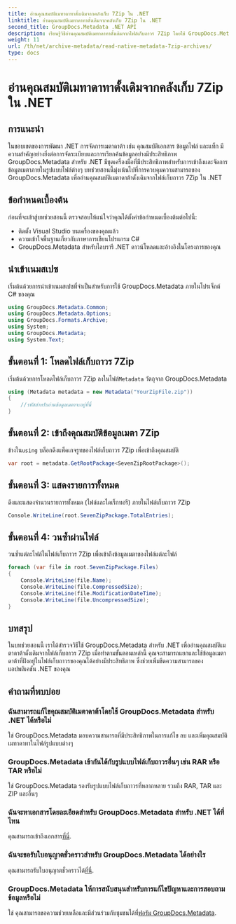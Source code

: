 ```yaml
---
title: อ่านคุณสมบัติเมทาดาทาดั้งเดิมจากคลังเก็บ 7Zip ใน .NET
linktitle: อ่านคุณสมบัติเมทาดาทาดั้งเดิมจากคลังเก็บ 7Zip ใน .NET
second_title: GroupDocs.Metadata .NET API
description: เรียนรู้วิธีอ่านคุณสมบัติเมทาดาทาดั้งเดิมจากไฟล์เก็บถาวร 7Zip โดยใช้ GroupDocs.Metadata สำหรับ .NET ปรับปรุงความสามารถในการจัดการข้อมูลของแอปพลิเคชัน .NET ของคุณ
weight: 11
url: /th/net/archive-metadata/read-native-metadata-7zip-archives/
type: docs
---
```

# อ่านคุณสมบัติเมทาดาทาดั้งเดิมจากคลังเก็บ 7Zip ใน .NET

## การแนะนำ
ในขอบเขตของการพัฒนา .NET การจัดการเมตาดาต้า เช่น คุณสมบัติเอกสาร ข้อมูลไฟล์ และแท็ก มีความสำคัญอย่างยิ่งต่อการจัดระเบียบและการเรียกค้นข้อมูลอย่างมีประสิทธิภาพ GroupDocs.Metadata สำหรับ .NET มีชุดเครื่องมือที่มีประสิทธิภาพสำหรับการเข้าถึงและจัดการข้อมูลเมตาภายในรูปแบบไฟล์ต่างๆ บทช่วยสอนนี้มุ่งเน้นไปที่การควบคุมความสามารถของ GroupDocs.Metadata เพื่ออ่านคุณสมบัติเมตาดาต้าดั้งเดิมจากไฟล์เก็บถาวร 7Zip ใน .NET 
## ข้อกำหนดเบื้องต้น
ก่อนที่จะเข้าสู่บทช่วยสอนนี้ ตรวจสอบให้แน่ใจว่าคุณได้ตั้งค่าข้อกำหนดเบื้องต้นต่อไปนี้:
- ติดตั้ง Visual Studio บนเครื่องของคุณแล้ว
- ความเข้าใจพื้นฐานเกี่ยวกับภาษาการเขียนโปรแกรม C#
- GroupDocs.Metadata สำหรับไลบรารี .NET ดาวน์โหลดและอ้างอิงในโครงการของคุณ

## นำเข้าเนมสเปซ
เริ่มต้นด้วยการนำเข้าเนมสเปซที่จำเป็นสำหรับการใช้ GroupDocs.Metadata ภายในโปรเจ็กต์ C# ของคุณ
```csharp
using GroupDocs.Metadata.Common;
using GroupDocs.Metadata.Options;
using GroupDocs.Formats.Archive;
using System;
using GroupDocs.Metadata;
using System.Text;
```
## ขั้นตอนที่ 1: โหลดไฟล์เก็บถาวร 7Zip
 เริ่มต้นด้วยการโหลดไฟล์เก็บถาวร 7Zip ลงในไฟล์`Metadata` วัตถุจาก GroupDocs.Metadata
```csharp
using (Metadata metadata = new Metadata("YourZipFile.zip"))
{
    //รหัสสำหรับอ่านข้อมูลเมตาจะอยู่ที่นี่
}
```
## ขั้นตอนที่ 2: เข้าถึงคุณสมบัติข้อมูลเมตา 7Zip
 ข้างใน`using` บล็อกดึงแพ็คเกจรูทของไฟล์เก็บถาวร 7Zip เพื่อเข้าถึงคุณสมบัติ
```csharp
var root = metadata.GetRootPackage<SevenZipRootPackage>();
```
## ขั้นตอนที่ 3: แสดงรายการทั้งหมด
ดึงและแสดงจำนวนรายการทั้งหมด (ไฟล์และไดเร็กทอรี) ภายในไฟล์เก็บถาวร 7Zip
```csharp
Console.WriteLine(root.SevenZipPackage.TotalEntries);
```
## ขั้นตอนที่ 4: วนซ้ำผ่านไฟล์
วนซ้ำแต่ละไฟล์ในไฟล์เก็บถาวร 7Zip เพื่อเข้าถึงข้อมูลเมตาของไฟล์แต่ละไฟล์
```csharp
foreach (var file in root.SevenZipPackage.Files)
{
    Console.WriteLine(file.Name);
    Console.WriteLine(file.CompressedSize);
    Console.WriteLine(file.ModificationDateTime);
    Console.WriteLine(file.UncompressedSize);
}
```

## บทสรุป
ในบทช่วยสอนนี้ เราได้สำรวจวิธีใช้ GroupDocs.Metadata สำหรับ .NET เพื่ออ่านคุณสมบัติเมตาดาต้าดั้งเดิมจากไฟล์เก็บถาวร 7Zip เมื่อทำตามขั้นตอนเหล่านี้ คุณจะสามารถแยกและใช้ข้อมูลเมตาดาต้าที่ฝังอยู่ในไฟล์เก็บถาวรของคุณได้อย่างมีประสิทธิภาพ ซึ่งช่วยเพิ่มขีดความสามารถของแอปพลิเคชัน .NET ของคุณ

## คำถามที่พบบ่อย
### ฉันสามารถแก้ไขคุณสมบัติเมตาดาต้าโดยใช้ GroupDocs.Metadata สำหรับ .NET ได้หรือไม่
ใช่ GroupDocs.Metadata มอบความสามารถที่มีประสิทธิภาพในการแก้ไข ลบ และเพิ่มคุณสมบัติเมทาดาทาในไฟล์รูปแบบต่างๆ
### GroupDocs.Metadata เข้ากันได้กับรูปแบบไฟล์เก็บถาวรอื่นๆ เช่น RAR หรือ TAR หรือไม่
ใช่ GroupDocs.Metadata รองรับรูปแบบไฟล์เก็บถาวรที่หลากหลาย รวมถึง RAR, TAR และ ZIP และอื่นๆ
### ฉันจะหาเอกสารโดยละเอียดสำหรับ GroupDocs.Metadata สำหรับ .NET ได้ที่ไหน
 คุณสามารถเข้าถึงเอกสาร[ที่นี่](https://tutorials.groupdocs.com/metadata/net/).
### ฉันจะขอรับใบอนุญาตชั่วคราวสำหรับ GroupDocs.Metadata ได้อย่างไร
 คุณสามารถรับใบอนุญาตชั่วคราวได้[ที่นี่](https://purchase.groupdocs.com/temporary-license/).
### GroupDocs.Metadata ให้การสนับสนุนสำหรับการแก้ไขปัญหาและการสอบถามข้อมูลหรือไม่
 ใช่ คุณสามารถขอความช่วยเหลือและมีส่วนร่วมกับชุมชนได้ที่[ฟอรัม GroupDocs.Metadata](https://forum.groupdocs.com/c/metadata/14).